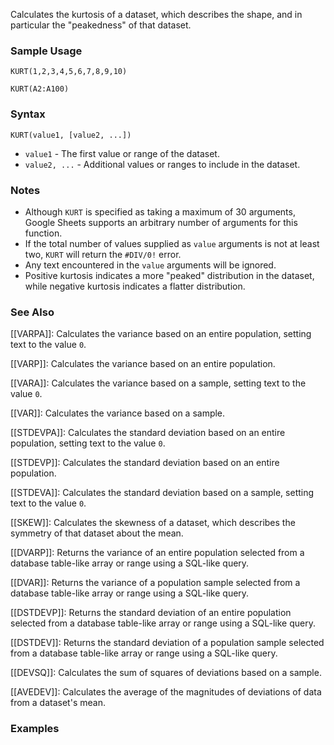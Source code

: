 Calculates the kurtosis of a dataset, which describes the shape, and in particular the "peakedness" of that dataset.

### Sample Usage

`KURT(1,2,3,4,5,6,7,8,9,10)`

`KURT(A2:A100)`

### Syntax

`KURT(value1, [value2, ...])`

* `value1` - The first value or range of the dataset.
* `value2, ...` - Additional values or ranges to include in the dataset.

### Notes

* Although `KURT` is specified as taking a maximum of 30 arguments, Google Sheets supports an arbitrary number of arguments for this function.
* If the total number of values supplied as `value` arguments is not at least two, `KURT` will return the `#DIV/0!` error.
* Any text encountered in the `value` arguments will be ignored.
* Positive kurtosis indicates a more "peaked" distribution in the dataset, while negative kurtosis indicates a flatter distribution.

### See Also

[[VARPA]]: Calculates the variance based on an entire population, setting text to the value `0`.

[[VARP]]: Calculates the variance based on an entire population.

[[VARA]]: Calculates the variance based on a sample, setting text to the value `0`.

[[VAR]]: Calculates the variance based on a sample.

[[STDEVPA]]: Calculates the standard deviation based on an entire population, setting text to the value `0`.

[[STDEVP]]: Calculates the standard deviation based on an entire population.

[[STDEVA]]: Calculates the standard deviation based on a sample, setting text to the value `0`.

[[SKEW]]: Calculates the skewness of a dataset, which describes the symmetry of that dataset about the mean.

[[DVARP]]: Returns the variance of an entire population selected from a database table-like array or range using a SQL-like query.

[[DVAR]]: Returns the variance of a population sample selected from a database table-like array or range using a SQL-like query.

[[DSTDEVP]]: Returns the standard deviation of an entire population selected from a database table-like array or range using a SQL-like query.

[[DSTDEV]]: Returns the standard deviation of a population sample selected from a database table-like array or range using a SQL-like query.

[[DEVSQ]]: Calculates the sum of squares of deviations based on a sample.

[[AVEDEV]]: Calculates the average of the magnitudes of deviations of data from a dataset's mean.

### Examples